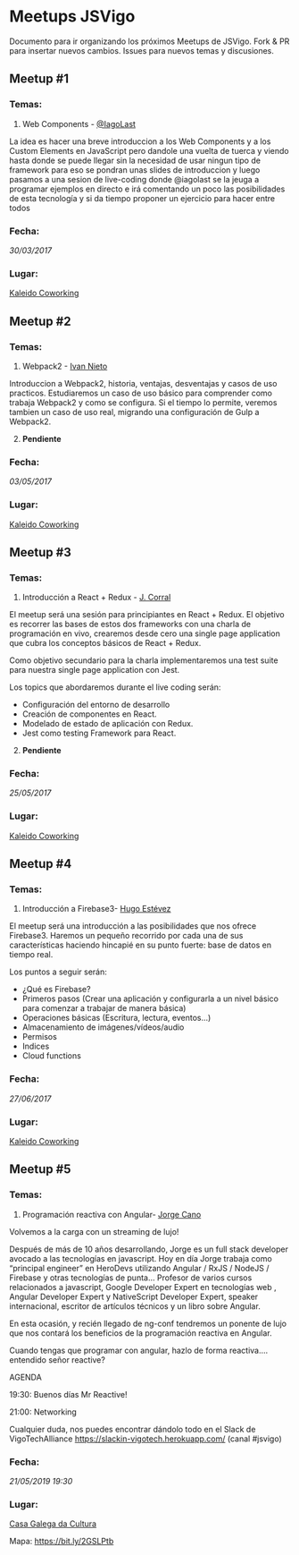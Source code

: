 # Meetups JSVigo

Documento para ir organizando los próximos Meetups de JSVigo. Fork & PR para insertar nuevos cambios. Issues para nuevos temas y discusiones.


## Meetup #1
### Temas:

1. Web Components - [@IagoLast](https://twitter.com/iagolast)

La idea es hacer una breve introduccion a los Web Components y a los Custom Elements en JavaScript pero dandole una vuelta de tuerca y viendo hasta donde se puede llegar sin la necesidad de usar ningun tipo de framework para eso se pondran unas slides de introduccion y luego pasamos a una sesion de live-coding donde @iagolast se la jeuga a programar ejemplos en directo e irá comentando un poco las posibilidades de esta tecnología y si da tiempo proponer un ejercicio para hacer entre todos

### Fecha:
*30/03/2017*

### Lugar:
[Kaleido Coworking](http://www.kaleidocoworking.com/)

## Meetup #2
### Temas:

1. Webpack2 - [Ivan Nieto](https://twitter.com/IvanNietoS)

Introduccion a Webpack2, historia, ventajas, desventajas y casos de uso practicos. Estudiaremos un caso de uso básico para comprender como trabaja Webpack2 y como se configura. Si el tiempo lo permite, veremos tambien un caso de uso real, migrando una configuración de Gulp a Webpack2.

2. **Pendiente**

### Fecha:
*03/05/2017*

### Lugar:
[Kaleido Coworking](http://www.kaleidocoworking.com/)

## Meetup #3
### Temas:

1. Introducción a React + Redux - [J. Corral](https://github.com/jcorral)

El meetup será una sesión para principiantes en React + Redux. El objetivo es recorrer las bases de estos dos frameworks con una charla de programación en vivo, crearemos desde cero una single page application que cubra los conceptos básicos de React + Redux.

Como objetivo secundario para la charla implementaremos una test suite para nuestra single page application con Jest.

Los topics que abordaremos durante el live coding serán:

* Configuración del entorno de desarrollo
* Creación de componentes en React.
* Modelado de estado de aplicación con Redux.
* Jest como testing Framework para React.

2. **Pendiente**

### Fecha:
*25/05/2017*

### Lugar:
[Kaleido Coworking](http://www.kaleidocoworking.com/)

## Meetup #4
### Temas:

1. Introducción a Firebase3- [Hugo Estévez](https://twitter.com/Hugoer85)

El meetup será una introducción a las posibilidades que nos ofrece Firebase3. Haremos un pequeño recorrido por cada una de sus características haciendo hincapié en su punto fuerte: base de datos en tiempo real.

Los puntos a seguir serán:

* ¿Qué es Firebase?
* Primeros pasos (Crear una aplicación y configurarla a un nivel básico para comenzar a trabajar de manera básica)
* Operaciones básicas (Escritura, lectura, eventos...)
* Almacenamiento de imágenes/vídeos/audio
* Permisos
* Indices
* Cloud functions

### Fecha:
*27/06/2017*

### Lugar:
[Kaleido Coworking](http://www.kaleidocoworking.com/)


## Meetup #5
### Temas:

1. Programación reactiva con Angular- [Jorge Cano](https://twitter.com/jorgeucano)

Volvemos a la carga con un streaming de lujo!

Después de más de 10 años desarrollando, Jorge es un full stack developer avocado a las tecnologías en javascript. Hoy en día Jorge trabaja como “principal engineer” en HeroDevs utilizando Angular / RxJS / NodeJS / Firebase y otras tecnologías de punta… Profesor de varios cursos relacionados a javascript, Google Developer Expert en tecnologías web , Angular Developer Expert y NativeScript Developer Expert, speaker internacional, escritor de artículos técnicos y un libro sobre Angular.

En esta ocasión, y recién llegado de ng-conf tendremos un ponente de lujo que nos contará los beneficios de la programación reactiva en Angular.

Cuando tengas que programar con angular, hazlo de forma reactiva.... entendido señor reactive?

AGENDA

19:30: Buenos días Mr Reactive!

21:00: Networking

Cualquier duda, nos puedes encontrar dándolo todo en el Slack de VigoTechAlliance https://slackin-vigotech.herokuapp.com/ (canal #jsvigo)

### Fecha:
*21/05/2019 19:30*

### Lugar:
[Casa Galega da Cultura](http://hoxe.vigo.org/movemonos/m_galega.php?lang=cas#/)

Mapa: https://bit.ly/2GSLPtb